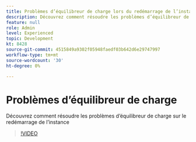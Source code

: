 ```yaml
---
title: Problèmes d’équilibreur de charge lors du redémarrage de l’instance
description: Découvrez comment résoudre les problèmes d’équilibreur de charge rencontrés lors du redémarrage de l’instance
feature: null
role: Admin
level: Experienced
topic: Development
kt: 8428
source-git-commit: 4515849a9302f05948faedf03b642d6e29747997
workflow-type: tm+mt
source-wordcount: '30'
ht-degree: 0%

---
```



# Problèmes d’équilibreur de charge

Découvrez comment résoudre les problèmes d’équilibreur de charge sur le redémarrage de l’instance
>[!VIDEO](https://video.tv.adobe.com/v/335984?quality=12)
